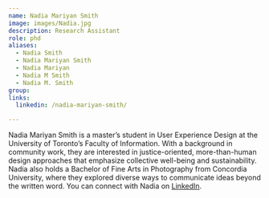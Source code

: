 ```yaml
---
name: Nadia Mariyan Smith
image: images/Nadia.jpg
description: Research Assistant
role: phd
aliases: 
  - Nadia Smith
  - Nadia Mariyan Smith
  - Nadia Mariyan
  - Nadia M Smith
  - Nadia M. Smith
group: 
links:
  linkedin: /nadia-mariyan-smith/

---
```


Nadia Mariyan Smith is a master’s student in User Experience Design 
at the University of Toronto’s Faculty of Information. With a background 
in community work, they are interested in justice-oriented, 
more-than-human design approaches that emphasize collective 
well-being and sustainability. Nadia also holds a Bachelor of Fine 
Arts in Photography from Concordia University, where they explored 
diverse ways to communicate ideas beyond the written word.
You can connect with Nadia on [LinkedIn](https://www.linkedin.com/in/nadia-mariyan-smith/).
